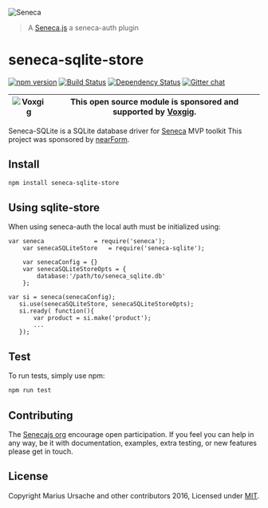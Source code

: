 ![Seneca](http://senecajs.org/files/assets/seneca-logo.png)
> A [Seneca.js](https://github.com/senecajs/) a seneca-auth plugin

# seneca-sqlite-store

[![npm version][npm-badge]][npm-url]
[![Build Status][travis-badge]][travis-url]
[![Dependency Status][david-badge]][david-url]
[![Gitter chat][gitter-badge]][gitter-url]

| ![Voxgig](https://www.voxgig.com/res/img/vgt01r.png) | This open source module is sponsored and supported by [Voxgig](https://www.voxgig.com). |
|---|---|

Seneca-SQLite is a SQLite database driver for [Seneca](https://github.com/senecajs/) MVP toolkit
This project was sponsored by [nearForm](http://nearform.com).

## Install

```sh
npm install seneca-sqlite-store
```

## Using sqlite-store

When using seneca-auth the local auth must be initialized using:

```
var seneca              = require('seneca');
    var senecaSQLiteStore   = require('seneca-sqlite');

    var senecaConfig = {}
    var senecaSQLiteStoreOpts = {
        database:'/path/to/seneca_sqlite.db'
    };

```
```
var si = seneca(senecaConfig);
   si.use(senecaSQLiteStore, senecaSQLiteStoreOpts);
   si.ready( function(){
       var product = si.make('product');
       ...
   });

```

## Test
To run tests, simply use npm:

```sh
npm run test
```

## Contributing
The [Senecajs org](https://github.com/senecajs/) encourage open participation. If you feel you can help in any way, be it with documentation, examples, extra testing, or new features please get in touch.

## License
Copyright Marius Ursache and other contributors 2016, Licensed under [MIT][].


[npm-badge]: https://badge.fury.io/js/seneca-sqlite-store.svg
[npm-url]: https://badge.fury.io/js/seneca-sqlite-store
[david-badge]: https://david-dm.org/senecajs-labs/seneca-sqlite-store.svg
[david-url]: https://david-dm.org/senecajs-labs/seneca-sqlite-store
[gitter-badge]: https://badges.gitter.im/senecajs/seneca.png
[gitter-url]: https://gitter.im/senecajs/seneca
[travis-badge]: https://travis-ci.org/senecajs-labs/seneca-sqlite-store.svg
[travis-url]: https://travis-ci.org/senecajs-labs/seneca-sqlite-store
[MIT]: ./LICENSE.txt
